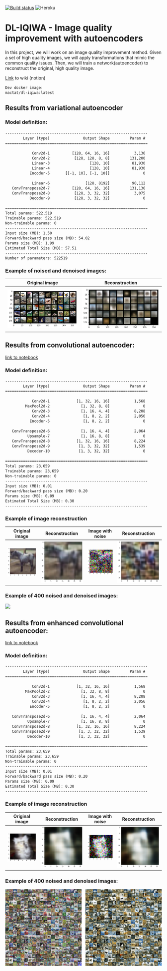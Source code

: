 [![Build status](https://dev.azure.com/s202609/Other/_apis/build/status/Build%20Jupyter%20notebook)](https://dev.azure.com/s202609/Other/_build/latest?definitionId=8)
![Heroku](https://pyheroku-badge.herokuapp.com/?app=jupiter-server-dl&style=flat)
# DL-IQIWA - Image quality improvement with autoencoders

In this project, we will work on an image quality improvement method. Given a set of high quality images, we will apply transformations that mimic the common quality issues. Then, we will train a network(autoencoder) to reconstruct the original, high quality image. 

[Link](https://www.notion.so/mactat/DL-IQIWA-eb556f9153db4e8495516b5a2f4fa86b) to wiki (notion)

```
Dev docker image:
mactat/dl-iqiwa:latest
```
## **Results from variational autoencoder**

### Model definition:

```
----------------------------------------------------------------
        Layer (type)               Output Shape         Param #
================================================================

            Conv2d-1          [128, 64, 16, 16]           3,136
            Conv2d-2           [128, 128, 8, 8]         131,200
            Linear-3                  [128, 10]          81,930
            Linear-4                  [128, 10]          81,930
           Encoder-5       [[-1, 10], [-1, 10]]               0
           
            Linear-6                [128, 8192]          90,112
   ConvTranspose2d-7          [128, 64, 16, 16]         131,136
   ConvTranspose2d-8           [128, 3, 32, 32]           3,075
           Decoder-9           [128, 3, 32, 32]               0
           
================================================================
Total params: 522,519
Trainable params: 522,519
Non-trainable params: 0
----------------------------------------------------------------
Input size (MB): 1.50
Forward/backward pass size (MB): 54.02
Params size (MB): 1.99
Estimated Total Size (MB): 57.51
----------------------------------------------------------------
Number of parameters: 522519
```
### Example of noised and denoised images:

Original image            |  Reconstruction            
:-------------------------:|:-------------------------:
![](/static/vae_model/orginal.png)  |  ![](/static/vae_model/reconstruction.png)


## **Results from convolutional autoencoder**:

[link to notebook](https://github.com/mactat/DL-IQIWA/blob/main/notebooks/AutoEncoder.ipynb)

### Model definition:

```
----------------------------------------------------------------
        Layer (type)               Output Shape         Param #
================================================================

            Conv2d-1            [1, 32, 16, 16]           1,568
         MaxPool2d-2              [1, 32, 8, 8]               0
            Conv2d-3              [1, 16, 4, 4]           8,208
            Conv2d-4               [1, 8, 2, 2]           2,056
           Encoder-5               [1, 8, 2, 2]               0
           
   ConvTranspose2d-6              [1, 16, 4, 4]           2,064
          Upsample-7              [1, 16, 8, 8]               0
   ConvTranspose2d-8            [1, 32, 16, 16]           8,224
   ConvTranspose2d-9             [1, 3, 32, 32]           1,539
          Decoder-10             [1, 3, 32, 32]               0
          
================================================================
Total params: 23,659
Trainable params: 23,659
Non-trainable params: 0
----------------------------------------------------------------
Input size (MB): 0.01
Forward/backward pass size (MB): 0.20
Params size (MB): 0.09
Estimated Total Size (MB): 0.30
----------------------------------------------------------------
```

### Example of image reconstruction

Original image            |  Reconstruction            |  Image with noise            |  Reconstruction
:-------------------------:|:-------------------------:|:-------------------------:|:-------------------------:
![](/static/conv_model/examp_1_original.png)  |  ![](/static/conv_model/examp_1_recons.png)  |  ![](/static/conv_model/examp_1_noise.png)  |  ![](/static/conv_model/examp_1_noise_recons.png)

### Example of 400 noised and denoised images:
![](/static/conv_model/examp_1_noise_vs_recons.png)

## **Results from enhanced convolutional autoencoder**:

[link to notebook](https://github.com/mactat/DL-IQIWA/blob/main/notebooks/AutoEncoder_Pool_Upsample.ipynb)

### Model definition:

```
----------------------------------------------------------------
        Layer (type)               Output Shape         Param #
================================================================

            Conv2d-1            [1, 32, 16, 16]           1,568
         MaxPool2d-2              [1, 32, 8, 8]               0
            Conv2d-3              [1, 16, 4, 4]           8,208
            Conv2d-4               [1, 8, 2, 2]           2,056
           Encoder-5               [1, 8, 2, 2]               0
           
   ConvTranspose2d-6              [1, 16, 4, 4]           2,064
          Upsample-7              [1, 16, 8, 8]               0
   ConvTranspose2d-8            [1, 32, 16, 16]           8,224
   ConvTranspose2d-9             [1, 3, 32, 32]           1,539
          Decoder-10             [1, 3, 32, 32]               0
          
================================================================
Total params: 23,659
Trainable params: 23,659
Non-trainable params: 0
----------------------------------------------------------------
Input size (MB): 0.01
Forward/backward pass size (MB): 0.20
Params size (MB): 0.09
Estimated Total Size (MB): 0.30
----------------------------------------------------------------
```
### Example of image reconstruction
Original image            |  Reconstruction            |  Image with noise            |  Reconstruction
:-------------------------:|:-------------------------:|:-------------------------:|:-------------------------:
![](/static/enhanced_conv_model_trained_with_noisy/original_cat.png)  |  ![](/static/enhanced_conv_model_trained_with_noisy/reconstructed_cat_from_original.png)  |  ![](/static/enhanced_conv_model_trained_with_noisy/cat_with_noise_02.png)  |  ![](/static/enhanced_conv_model_trained_with_noisy/reconstructed_cat_from_noise_02.png)


### Example of 400 noised and denoised images:
![](/static/enhanced_conv_model_trained_with_noisy/comparision_20_20.png)
